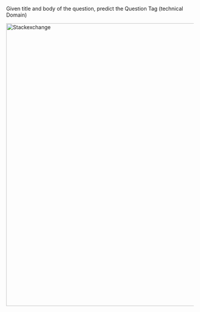 
Given title and body of the question, predict the Question Tag (technical Domain)

<img width="760" alt="Stackexchange" src="https://github.com/ArulAuror/Data-Science-Portfolio/assets/76837847/ec90a6c2-6cfd-479f-b504-29386614e85a">
